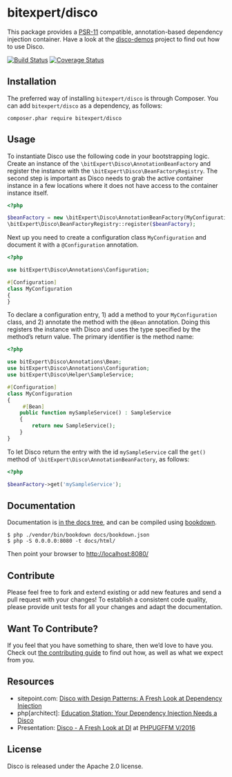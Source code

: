 # bitexpert/disco

This package provides a [PSR-11](http://www.php-fig.org/psr/psr-11/) compatible, annotation-based dependency injection container. Have a look at the [disco-demos](https://github.com/bitExpert/disco-demos) project to find out how to use Disco.

[![Build Status](https://github.com/bitExpert/disco/workflows/ci/badge.svg?branch=master)](https://github.com/bitExpert/disco/actions)
[![Coverage Status](https://coveralls.io/repos/github/bitExpert/disco/badge.svg?branch=master)](https://coveralls.io/github/bitExpert/disco?branch=master)

## Installation

The preferred way of installing `bitexpert/disco` is through Composer.
You can add `bitexpert/disco` as a dependency, as follows:

```
composer.phar require bitexpert/disco
```

## Usage

To instantiate Disco use the following code in your bootstrapping logic.
Create an instance of the `\bitExpert\Disco\AnnotationBeanFactory` and register the instance with the `\bitExpert\Disco\BeanFactoryRegistry`.
The second step is important as Disco needs to grab the active container instance in a few locations where it does not have access to the container instance itself.

```php
<?php

$beanFactory = new \bitExpert\Disco\AnnotationBeanFactory(MyConfiguration::class);
\bitExpert\Disco\BeanFactoryRegistry::register($beanFactory);
```

Next up you need to create a configuration class `MyConfiguration` and document it with a `@Configuration` annotation.

```php
<?php

use bitExpert\Disco\Annotations\Configuration;

#[Configuration]
class MyConfiguration
{
}
```

To declare a configuration entry, 1) add a method to your `MyConfiguration` class, and 2) annotate the method with the `@Bean` annotation.
Doing this registers the instance with Disco and uses the type specified by the method’s return value. The primary identifier is the method name:

```php
<?php

use bitExpert\Disco\Annotations\Bean;
use bitExpert\Disco\Annotations\Configuration;
use bitExpert\Disco\Helper\SampleService;

#[Configuration]
class MyConfiguration
{
     #[Bean]
    public function mySampleService() : SampleService
    {
        return new SampleService();
    }
}
```

To let Disco return the entry with the id `mySampleService` call the `get()` method of `\bitExpert\Disco\AnnotationBeanFactory`, as follows:

```php
<?php

$beanFactory->get('mySampleService');
```

## Documentation

Documentation is [in the docs tree](docs/), and can be compiled using [bookdown](http://bookdown.io).

```console
$ php ./vendor/bin/bookdown docs/bookdown.json
$ php -S 0.0.0.0:8080 -t docs/html/
```

Then point your browser to [http://localhost:8080/](http://localhost:8080/)

## Contribute

Please feel free to fork and extend existing or add new features and send a pull request with your changes! To establish a consistent code quality, please provide unit tests for all your changes and adapt the documentation.

## Want To Contribute?

If you feel that you have something to share, then we’d love to have you.
Check out [the contributing guide](CONTRIBUTING.md) to find out how, as well as what we expect from you.

## Resources

 - sitepoint.com: [Disco with Design Patterns: A Fresh Look at Dependency Injection](https://www.sitepoint.com/disco-with-frameworks-and-design-patterns-a-fresh-look-at-dependency-injection/)
 - php[architect]: [Education Station: Your Dependency Injection Needs a Disco](https://www.phparch.com/magazine/2016-2/september/)
 - Presentation: [Disco - A Fresh Look at DI](https://talks.bitexpert.de/phpugffm16-disco/) at [PHPUGFFM V/2016](http://www.phpugffm.de)

## License

Disco is released under the Apache 2.0 license.
